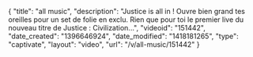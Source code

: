 {
    "title": "all music",
    "description": "Justice is all in ! Ouvre bien grand tes oreilles pour un set de folie en exclu. Rien que pour toi le premier live du nouveau titre de Justice : Civilization...",
    "videoid": "151442",
    "date_created": "1396646924",
    "date_modified": "1418181265",
    "type": "captivate",
    "layout": "video",
    "url": "\/v\/all-music\/151442"
}